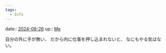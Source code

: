```yaml
---
tags:
  - Info
---
```


date:: [2024-08-26](/Daily_Note/2024-08-26.md)
up:: [Me](../Bar/Novel/Chaos/Me.md)

自分の外に手が無い、
だから内に仕事を押し込まれないと、
なにもやる気はない。